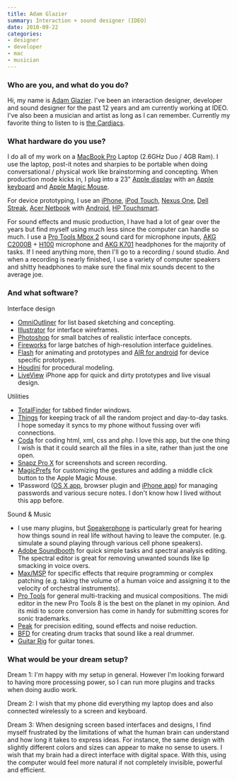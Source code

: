 ```yaml
---
title: Adam Glazier
summary: Interaction + sound designer (IDEO)
date: 2010-09-22
categories:
- designer
- developer
- mac
- musician
---
```


### Who are you, and what do you do?

Hi, my name is [Adam Glazier](http://www.adamglazier.com/ "Adam's website."). I've been an interaction designer, developer and sound designer for the past 12 years and am currently working at IDEO. I've also been a musician and artist as long as I can remember. Currently my favorite thing to listen to is [the Cardiacs](http://www.youtube.com/watch?v=gNdnOTvGbJQ "A video of the Cardiacs.").

### What hardware do you use?

I do all of my work on a [MacBook Pro][macbook-pro] Laptop (2.6GHz Duo / 4GB Ram). I use the laptop, post-it notes and sharpies to be portable when doing conversational / physical work like brainstorming and concepting. When production mode kicks in, I plug into a 23" [Apple display][cinema-display] with an [Apple keyboard][keyboard] and [Apple Magic Mouse][magic-mouse].

For device prototyping, I use an [iPhone][], [iPod Touch][ipod-touch], [Nexus One][nexus-one], [Dell Streak][streak], [Acer Netbook][aspire-one-d250] with [Android][], [HP Touchsmart][touchsmart-iq816].

For sound effects and music production, I have had a lot of gear over the years but find myself using much less since the computer can handle so much. I use a [Pro Tools Mbox 2][mbox] sound card for microphone inputs, [AKG C2000B][c-2000-b] + [H100][h100] microphone and [AKG K701][k-701] headphones for the majority of tasks. If I need anything more, then I'll go to a recording / sound studio. And when a recording is nearly finished, I use a variety of computer speakers and shitty headphones to make sure the final mix sounds decent to the average joe.

### And what software?

Interface design

* [OmniOutliner][] for list based sketching and concepting.
* [Illustrator][] for interface wireframes.
* [Photoshop][] for small batches of realistic interface concepts.
* [Fireworks][] for large batches of high-resolution interface guidelines.
* [Flash][] for animating and prototypes and [AIR for android][air-android] for device specific prototypes.
* [Houdini][] for procedural modeling.
* [LiveView][liveview-ios] iPhone app for quick and dirty prototypes and live visual design.

Utilities

* [TotalFinder][] for tabbed finder windows.
* [Things][] for keeping track of all the random project and day-to-day tasks. I hope someday it syncs to my phone without fussing over wifi connections.
* [Coda][] for coding html, xml, css and php. I love this app, but the one thing I wish is that it could search all the files in a site, rather than just the one open.
* [Snapz Pro X][snapz-pro-x] for screenshots and screen recording.
* [MagicPrefs][] for customizing the gestures and adding a middle click button to the Apple Magic Mouse.
* 1Password ([OS X app][1password], browser plugin and [iPhone app][1password-ios]) for managing passwords and various secure notes. I don't know how I lived without this app before.

Sound & Music

* I use many plugins, but [Speakerphone][] is particularly great for hearing how things sound in real life without having to leave the computer. (e.g. simulate a sound playing through various cell phone speakers).
* [Adobe Soundbooth][soundbooth] for quick simple tasks and spectral analysis editing. The spectral editor is great for removing unwanted sounds like lip smacking in voice overs.
* [Max/MSP][max] for specific effects that require programming or complex patching (e.g. taking the volume of a human voice and assigning it to the velocity of orchestral instruments).
* [Pro Tools][pro-tools] for general multi-tracking and musical compositions. The midi editor in the new Pro Tools 8 is the best on the planet in my opinion. And its midi to score conversion has come in handy for submitting scores for sonic trademarks.
* [Peak][] for precision editing, sound effects and noise reduction.
* [BFD][] for creating drum tracks that sound like a real drummer.
* [Guitar Rig][guitar-rig-pro] for guitar tones.

### What would be your dream setup?

Dream 1: I'm happy with my setup in general. However I'm looking forward to having more processing power, so I can run more plugins and tracks when doing audio work.

Dream 2: I wish that my phone did everything my laptop does and also connected wirelessly to a screen and keyboard.

Dream 3: When designing screen based interfaces and designs, I find myself frustrated by the limitations of what the human brain can understand and how long it takes to express ideas. For instance, the same design with slightly different colors and sizes can appear to make no sense to users. I wish that my brain had a direct interface with digital space. With this, using the computer would feel more natural if not completely invisible, powerful and efficient.

[1password-ios]: https://itunes.apple.com/us/app/1password-password-manager/id568903335 "Password storage software for the iPhone."
[1password]: https://1password.com "Password management software for Mac OS X."
[air-android]: https://play.google.com/store/apps/details?id=com.adobe.air "Software to convert ActionScript applications to Android apps."
[android]: https://developers.google.com/android/?csw=1 "A mobile phone platform."
[aspire-one-d250]: https://www.amazon.com/Acer-Aspire-D250-1958-Sapphire-Blue/dp/B0039VRP3W "A 10.1 inch netbook computer."
[bfd]: https://www.fxpansion.com/products/bfd3/ "Drum studio software."
[c-2000-b]: https://www.akg.com/pro/p/c2000b "A recording microphone."
[cinema-display]: https://en.wikipedia.org/wiki/Apple_Cinema_Display "An LCD display."
[coda]: https://panic.com/coda/ "A single-window HTML/web tool for the Mac."
[fireworks]: https://creative.adobe.com/products/fireworks "A graphics and work tool for the Mac."
[flash]: https://en.wikipedia.org/wiki/Adobe_Flash "A software and animation editor."
[guitar-rig-pro]: https://www.native-instruments.com/en/products/komplete/guitar/guitar-rig-5-pro/ "Guitar and bass audio software."
[h100]: https://www.akg.com/H100-1292.html?pid=1909 "A microphone mount."
[houdini]: https://archive.sidefx.com/index.php?Itemid=270&id=1021&option=com_content&task=view "3D modelling and animation software."
[illustrator]: https://www.adobe.com/products/illustrator.html "A vector graphics editor."
[iphone]: https://en.wikipedia.org/wiki/IPhone_(1st_generation) "A smartphone."
[ipod-touch]: https://www.apple.com/ipod-touch/ "It's like an iPhone, without the phone bit."
[k-701]: https://www.akg.com/personal/K%20701,pcp_id,165,pid,1,_psmand,1.html "Headphones."
[keyboard]: https://www.apple.com/keyboard/ "The keyboard."
[liveview-ios]: https://itunes.apple.com/us/app/liveview/id301069270 "An iPhone remote screen viewer app for design and prototyping."
[macbook-pro]: https://www.apple.com/macbook-pro/ "A laptop."
[magic-mouse]: https://en.wikipedia.org/wiki/Magic_Mouse "A multi-touch mouse."
[magicprefs]: http://magicprefs.com/ "A Mac OS X prefpane that adds extra options to the Magic Mouse."
[max]: https://cycling74.com/products/max/ "A visual programming environment."
[mbox]: https://www.avid.com/US/Products/Mbox "A USB-powered audio/MIDI production system."
[nexus-one]: https://en.wikipedia.org/wiki/Nexus_One "An Android-based smartphone."
[omnioutliner]: https://www.omnigroup.com/omnioutliner/ "To-do/task management software for Mac OS X."
[peak]: https://www.pcworld.com/article/157969/article.html "A music creation and editing tool."
[photoshop]: https://www.adobe.com/products/photoshop.html "A bitmap image editor."
[pro-tools]: https://www.avid.com/US/products/Pro-Tools-8-Software "Audio editing and processing software."
[snapz-pro-x]: https://www.ambrosiasw.com/utilities/snapzprox/ "A screenshot and screencast tool for Mac OS X."
[soundbooth]: https://en.wikipedia.org/wiki/Adobe_Soundbooth "Audio editing software."
[speakerphone]: https://www.audioease.com/Pages/Speakerphone/speakerphone.html "An audio plug-in to mimic various speakers."
[streak]: https://en.wikipedia.org/wiki/Dell_Streak "A portable media device with a multi-touch display."
[things]: https://culturedcode.com/things/ "A task management application for the Mac."
[totalfinder]: https://totalfinder.binaryage.com/ "Software that adds extra features (tabs, etc.) to Mac OS X's Finder."
[touchsmart-iq816]: http://h10025.www1.hp.com/ewfrf/wc/product?product=3809131&lc=en&cc=us&dlc=en&lang=en&cc=us "An all-in-one desktop PC."
